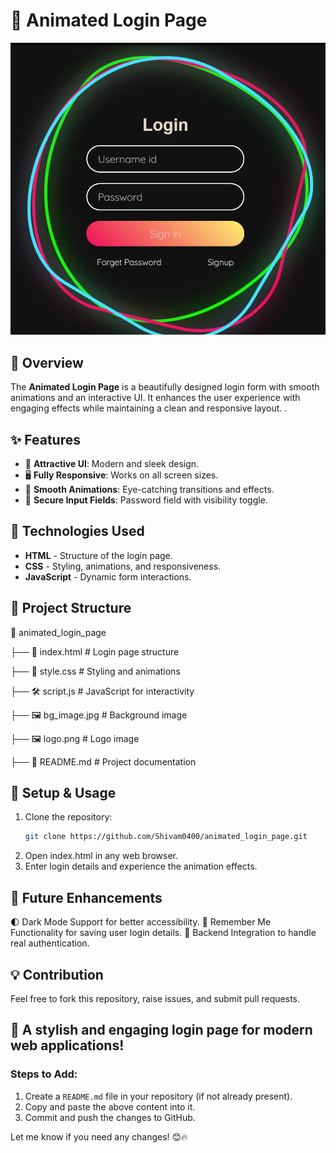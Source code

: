 # 🔐 Animated Login Page  

![Login Page Preview](login.png)  

## 📌 Overview  
The **Animated Login Page** is a beautifully designed login form with smooth animations and an interactive UI. It enhances the user experience with engaging effects while maintaining a clean and responsive layout. .

## ✨ Features  
- 🎨 **Attractive UI**: Modern and sleek design.  
- 🖥️ **Fully Responsive**: Works on all screen sizes.  
- 🔄 **Smooth Animations**: Eye-catching transitions and effects.  
- 🔐 **Secure Input Fields**: Password field with visibility toggle.  

## 🚀 Technologies Used  
- **HTML** - Structure of the login page.  
- **CSS** - Styling, animations, and responsiveness.  
- **JavaScript** - Dynamic form interactions.  

## 📂 Project Structure  
📁 animated_login_page

├── 📜 index.html # Login page structure

├── 🎨 style.css # Styling and animations

├── 🛠️ script.js # JavaScript for interactivity

├── 🖼️ bg_image.jpg # Background image

├── 🖼️ logo.png # Logo image

├── 📜 README.md # Project documentation

## 🔧 Setup & Usage  
1. Clone the repository:  
   ```bash
   git clone https://github.com/Shivam0400/animated_login_page.git
2. Open index.html in any web browser.
3. Enter login details and experience the animation effects.
   
## 🎯 Future Enhancements
🌓 Dark Mode Support for better accessibility.
🔄 Remember Me Functionality for saving user login details.
🔗 Backend Integration to handle real authentication.

## 💡 Contribution
Feel free to fork this repository, raise issues, and submit pull requests.

## 🚀 A stylish and engaging login page for modern web applications!


### Steps to Add:  
1. Create a `README.md` file in your repository (if not already present).  
2. Copy and paste the above content into it.  
3. Commit and push the changes to GitHub.  

Let me know if you need any changes! 😊🔥


